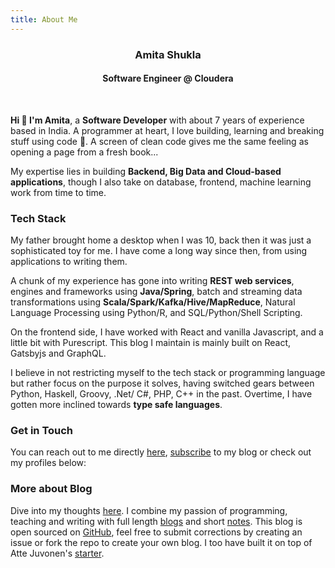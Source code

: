 ```yaml
---
title: About Me
---
```

<re-img src="avatar-large.jpg" hovereffect=true></re-img>

<h3> <div style="text-align:center">Amita Shukla</div> </h3>
<h4> <div style="text-align:center"><strong>Software Engineer @ Cloudera</strong></div> </h4>

<br />

__Hi :wave: I'm Amita__, a __Software Developer__ with about 7 years of experience based in India. A programmer at heart, I love building, learning and breaking stuff using code :grimacing:. A screen of clean code gives me the same feeling as opening a page from a fresh book... 

My expertise lies in building __Backend, Big Data and Cloud-based applications__, though I also take on database, frontend, machine learning work from time to time. 

### Tech Stack
My father brought home a desktop when I was 10, back then it was just a sophisticated toy for me. I have come a long way since then, from using applications to writing them. 

A chunk of my experience has gone into writing __REST web services__, engines and frameworks using __Java/Spring__, batch and streaming data transformations using __Scala/Spark/Kafka/Hive/MapReduce__, Natural Language Processing using Python/R, and SQL/Python/Shell Scripting. 

On the frontend side, I have worked with React and vanilla Javascript, and a little bit with Purescript. This blog I maintain is mainly built on React, Gatsbyjs and GraphQL. 

I believe in not restricting myself to the tech stack or programming language but rather focus on the purpose it solves, having switched gears between Python, Haskell, Groovy, .Net/ C#, PHP, C++ in the past. Overtime, I have gotten more inclined towards __type safe languages__.

### Get in Touch
You can reach out to me directly [here](https://amitashukla.in/contact), [subscribe](https://amitashukla.in/follow) to my blog or check out my profiles below:

<re-icons></re-icons>

### More about Blog
Dive into my thoughts [here](https://amitashukla.in/blog). I combine my passion of programming, teaching and writing with full length [blogs](https://amitashukla.in/blog/) and short [notes](https://amitashukla.in/notes/). This blog is open sourced on [GitHub](https://github.com/amita-shukla/blog-1), feel free to submit corrections by creating an issue or fork the repo to create your own blog. I too have built it on top of Atte Juvonen's [starter](https://github.com/baobabKoodaa).
